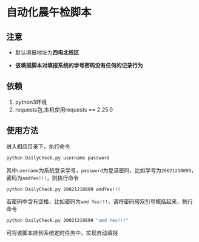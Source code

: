 # 自动化晨午检脚本

## 注意
- 默认填报地址为**西电北校区**

- **该填报脚本对填报系统的学号密码没有任何的记录行为**

## 依赖
1. python3环境
2. requests包,本机使用requests == 2.25.0

## 使用方法
进入相应目录下，执行命令
```bash
python DailyCheck.py username password
```
其中`username`为系统登录学号，`password`为登录密码，比如学号为`20021210899`，密码为`amdYes!!!`，则执行命令
```bash
python DailyCheck.py 20021210899 amdYes!!!
```
若密码中含有空格，比如密码为`amd Yes!!!`，请将密码用双引号概括起来，执行命令
```bash
python DailyCheck.py 20021210899 "amd Yes!!!"
```
可将该脚本挂到系统定时任务中，实现自动填报
